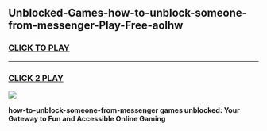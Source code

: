 
## Unblocked-Games-how-to-unblock-someone-from-messenger-Play-Free-aolhw
<h3>
<a href="https://premium76.site?title=how-to-unblock-someone-from-messenger&ref=10A">CLICK TO PLAY</a></h3>
<hr>

<h3>
<a href="https://premium76.site?title=how-to-unblock-someone-from-messenger&ref=10A">CLICK 2 PLAY</a>
  
</h3>

<a href="https://premium76.site?title=how-to-unblock-someone-from-messenger&ref=10A"><img src="https://clearcache.store/games.png"></a>


**how-to-unblock-someone-from-messenger games unblocked: Your Gateway to Fun and Accessible Online Gaming**
